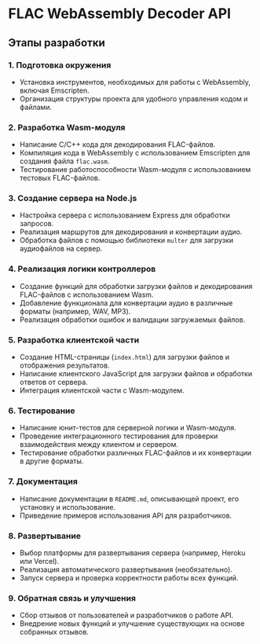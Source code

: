 # FLAC WebAssembly Decoder API

## Этапы разработки

### 1. Подготовка окружения
- Установка инструментов, необходимых для работы с WebAssembly, включая Emscripten.
- Организация структуры проекта для удобного управления кодом и файлами.

### 2. Разработка Wasm-модуля
- Написание C/C++ кода для декодирования FLAC-файлов.
- Компиляция кода в WebAssembly с использованием Emscripten для создания файла `flac.wasm`.
- Тестирование работоспособности Wasm-модуля с использованием тестовых FLAC-файлов.

### 3. Создание сервера на Node.js
- Настройка сервера с использованием Express для обработки запросов.
- Реализация маршрутов для декодирования и конвертации аудио.
- Обработка файлов с помощью библиотеки `multer` для загрузки аудиофайлов на сервер.

### 4. Реализация логики контроллеров
- Создание функций для обработки загрузки файлов и декодирования FLAC-файлов с использованием Wasm.
- Добавление функционала для конвертации аудио в различные форматы (например, WAV, MP3).
- Реализация обработки ошибок и валидации загружаемых файлов.

### 5. Разработка клиентской части
- Создание HTML-страницы (`index.html`) для загрузки файлов и отображения результатов.
- Написание клиентского JavaScript для загрузки файлов и обработки ответов от сервера.
- Интеграция клиентской части с Wasm-модулем.

### 6. Тестирование
- Написание юнит-тестов для серверной логики и Wasm-модуля.
- Проведение интеграционного тестирования для проверки взаимодействия между клиентом и сервером.
- Тестирование обработки различных FLAC-файлов и их конвертации в другие форматы.

### 7. Документация
- Написание документации в `README.md`, описывающей проект, его установку и использование.
- Приведение примеров использования API для разработчиков.

### 8. Развертывание
- Выбор платформы для развертывания сервера (например, Heroku или Vercel).
- Реализация автоматического развертывания (необязательно).
- Запуск сервера и проверка корректности работы всех функций.

### 9. Обратная связь и улучшения
- Сбор отзывов от пользователей и разработчиков о работе API.
- Внедрение новых функций и улучшение существующих на основе собранных отзывов.
